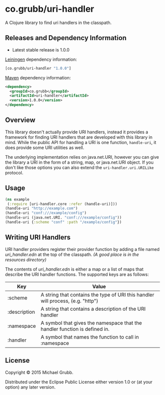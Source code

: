 # co.grubb/uri-handler

A Clojure library to find uri handlers in the classpath.

## Releases and Dependency Information

* Latest stable release is 1.0.0

[Leiningen](http://leiningen.org/) dependency information:

```clojure
[co.grubb/uri-handler "1.0.0"]
```

[Maven](http://maven.apache.org/) dependency information:

```xml
<dependency>
  <groupId>co.grubb</groupId>
  <artifactId>uri-handler</artifactId>
  <version>1.0.0</version>
</dependency>
```
## Overview

This library doesn't actually provide URI handlers, instead it provides
a framework for finding URI handlers that are developed with this library
in mind.  While the public API for handling a URI is one function,
`handle-uri`, it does provide some URI utilities as well.

The underlying implementation relies on java.net.URI, however you can give the library
a URI in the form of a string, map, or java.net.URI object.  If you don't like those
options you can also extend the `uri-handler.uri.URILike` protocol.

## Usage

```clojure
(ns example
 (:require [uri-handler.core :refer (handle-uri)]))
(handle-uri "http://example.com")
(handle-uri "conf:///example/config")
(handle-uri (java.net.URI. "conf:///example/config"))
(handle-uri {:scheme "conf" :path "/example/config"})
```

## Writing URI Handlers

URI handler providers register their provider function by adding a file named *uri_handler.edn*
at the top of the classpath. *(A good place is in the resources directory)*

The contents of *uri_handler.edn* is either a map or a list of maps that describe the URI handler functions.
The supported keys are as follows:

Key           | Value
------------- | --------------------------------------------------------
:scheme       | A string that contains the type of URI this handler will process, (e.g. "http")
:description  | A string that contains a description of the URI handler
:namespace    | A symbol that gives the namespace that the handler function is defined in.
:handler      | A symbol that names the function to call in :namespace

## License

Copyright © 2015 Michael Grubb.

Distributed under the Eclipse Public License either version 1.0 or (at
your option) any later version.
